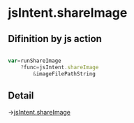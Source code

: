 # jsIntent.shareImage

## Difinition by js action

```js.js

var=runShareImage
	?func=jsIntent.shareImage
		&imageFilePathString
```

## Detail

->[jsIntent.shareImage](https://github.com/puutaro/CommandClick/blob/master/md/developer/js_interface/details/JsIntent/shareImage.md)

